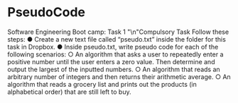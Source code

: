# PseudoCode
Software Engineering Boot camp: Task 1 
"\n"Compulsory Task
Follow these steps:
● Create a new text file called “pseudo.txt” inside the folder for this task in
Dropbox.
● Inside pseudo.txt, write pseudo code for each of the following scenarios:
○ An algorithm that asks a user to repeatedly enter a positive number
until the user enters a zero value. Then determine and output the
largest of the inputted numbers.
○ An algorithm that reads an arbitrary number of integers and then
returns their arithmetic average.
○ An algorithm that reads a grocery list and prints out the products
(in alphabetical order) that are still left to buy.
